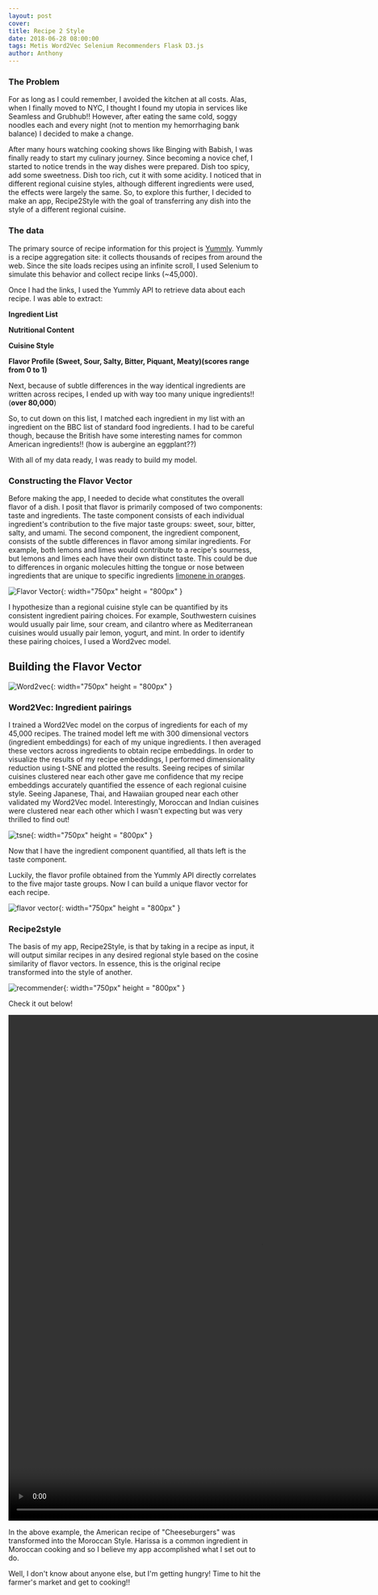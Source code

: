 ```yaml
---
layout: post
cover:
title: Recipe 2 Style
date: 2018-06-28 08:00:00
tags: Metis Word2Vec Selenium Recommenders Flask D3.js
author: Anthony
---
```


### The Problem

For as long as I could remember, I  avoided the kitchen at all costs. Alas, when I finally moved to NYC, I thought I found my utopia in services like Seamless and Grubhub!! However, after eating the same cold, soggy noodles each and every night (not to mention my hemorrhaging bank balance) I decided to make a change.

After many hours watching cooking shows like Binging with Babish, I was finally ready to start my culinary journey. Since becoming a novice chef, I started to notice trends in the way dishes were prepared. Dish too spicy, add some sweetness. Dish too rich, cut it with some acidity. I noticed that in different regional cuisine styles, although different ingredients were used, the effects were largely the same. So, to explore this further, I decided to make an app, Recipe2Style with the goal of transferring any dish into the style of a different regional cuisine.

### The data

The primary source of recipe information for this project is [Yummly](https://yummly.com). Yummly is a recipe aggregation site: it collects thousands of recipes from around the web. Since the site loads recipes using an infinite scroll, I used Selenium to simulate this behavior and collect recipe links (~45,000).


Once I had the links, I used the Yummly API to retrieve data about each recipe. I was able to extract:

**Ingredient List**

**Nutritional Content**

**Cuisine Style**

**Flavor Profile (Sweet, Sour, Salty, Bitter, Piquant, Meaty)(scores range from 0 to 1)**

Next, because of subtle differences in the way identical ingredients are written across recipes, I ended up with way too many unique ingredients!! (**over 80,000**)

So, to cut down on this list, I matched each ingredient in my list with an ingredient on the BBC list of standard food ingredients. I had to be careful though, because the British have some interesting names for common American ingredients!! (how is aubergine an eggplant??)



With all of my data ready, I was ready to build my model.

### Constructing the Flavor Vector


Before making the app, I needed to decide what constitutes the overall flavor of a dish. I posit that flavor is primarily composed of two components: taste and ingredients. The taste component consists of each individual ingredient's contribution to the five major taste groups: sweet, sour, bitter, salty, and umami. The second component, the ingredient component, consists of the subtle differences in flavor among similar ingredients. For example, both lemons and limes would contribute to a recipe's sourness, but lemons and limes each have their own distinct taste. This could be due to differences in organic molecules hitting the tongue or nose between ingredients that are unique to specific ingredients [limonene in oranges](https://en.wikipedia.org/wiki/Limonene).


![Flavor Vector](/assets/recipe_images/authors.md.006.jpeg){: width="750px" height = "800px" }


I hypothesize than a regional cuisine style can be quantified by its consistent ingredient pairing choices. For example, Southwestern cuisines would usually pair lime, sour cream, and cilantro where as Mediterranean cuisines would usually pair lemon, yogurt, and mint. In order to identify these pairing choices, I used a Word2vec model.

## Building the Flavor Vector

![Word2vec](/assets/recipe_images/authors.md.010.jpeg){: width="750px" height = "800px" }


### Word2Vec: Ingredient pairings

I trained a Word2Vec model on the corpus of ingredients for each of my 45,000 recipes. The trained model left me with 300 dimensional vectors (ingredient embeddings) for each of my unique ingredients. I then averaged these vectors across ingredients to obtain recipe embeddings. In order to visualize the results of my recipe embeddings, I performed dimensionality reduction using t-SNE and plotted the results. Seeing recipes of similar cuisines clustered near each other gave me confidence that my recipe embeddings accurately quantified the essence of each regional cuisine style. Seeing Japanese, Thai, and Hawaiian grouped near each other validated my Word2Vec model. Interestingly, Moroccan and Indian cuisines were clustered near each other which I wasn't expecting but was very thrilled to find out!

![tsne](/assets/recipe_images/authors.md.011.jpeg){: width="750px" height = "800px" }



Now that I have the ingredient component quantified, all thats left is the taste component.

Luckily, the flavor profile obtained from the Yummly API directly correlates to the five major taste groups. Now I can build a unique flavor vector for each recipe.

![flavor vector](/assets/recipe_images/authors.md.014.jpeg){: width="750px" height = "800px" }



### Recipe2style

The basis of my app, Recipe2Style, is that by taking in a recipe as input, it will output similar recipes in any desired regional style based on the cosine similarity of flavor vectors. In essence, this is the original recipe transformed into the style of another.

![recommender](/assets/recipe_images/authors.md.015.jpeg){: width="750px" height = "800px" }



Check it out below!


<video width="1000" height="1000" controls>
  <source src="/assets/recipe_images/cheeseburger_demo.mp4" type="video/mp4">
</video>




In the above example, the American recipe of "Cheeseburgers" was transformed into the Moroccan Style. Harissa is a common ingredient in Moroccan cooking and so I believe my app accomplished what I set out to do.

Well, I don't know about anyone else, but I'm getting hungry! Time to hit the farmer's market and get to cooking!!
